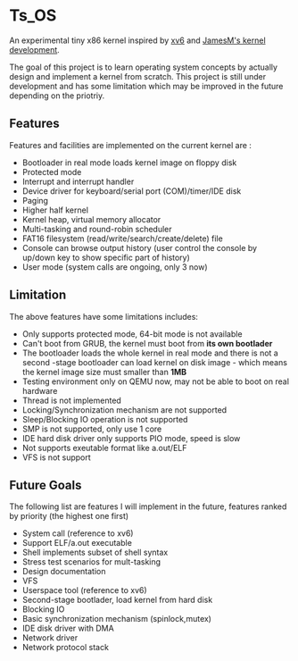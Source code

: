# Ts_OS

An experimental tiny x86 kernel inspired by [xv6](https://github.com/mit-pdos/xv6-public) and [JamesM's kernel development](http://www.jamesmolloy.co.uk/tutorial_html/).

The goal of this project is to learn operating system concepts by actually design and implement a kernel from scratch. This project is still under development and has some limitation which may be improved in the future depending on the priotriy.

## Features 
Features and facilities are implemented on the current kernel are :

- Bootloader in real mode loads kernel image on floppy disk
- Protected mode 
- Interrupt and interrupt handler
- Device driver for keyboard/serial port (COM)/timer/IDE disk 
- Paging
- Higher half kernel
- Kernel heap, virtual memory allocator
- Multi-tasking and round-robin scheduler
- FAT16 filesystem (read/write/search/create/delete) file
- Console can browse output history (user control the console by up/down key to show specific part of history)
- User mode (system calls are ongoing, only 3 now)

## Limitation

The above features have some limitations includes: 

- Only supports protected mode, 64-bit mode is not available
- Can't boot from GRUB, the kernel must boot from **its own bootlader**  
- The bootloader loads the whole kernel in real mode and there is not a second -stage bootloader can load kernel on disk image - which means the kernel image size must smaller than **1MB**
- Testing environment only on QEMU now, may not be able to boot on real hardware
- Thread is not implemented
- Locking/Synchronization mechanism are not supported
- Sleep/Blocking IO operation is not supported
- SMP is not supported, only use 1 core
- IDE hard disk driver only supports PIO mode, speed is slow 
- Not supports exeutable format like a.out/ELF
- VFS is not support

## Future Goals

The following list are features I will implement in the future, features ranked by priority (the highest one first)

- System call (reference to xv6)
- Support ELF/a.out executable
- Shell implements subset of shell syntax
- Stress test scenarios for mult-tasking
- Design documentation
- VFS
- Userspace tool (reference to xv6)
- Second-stage bootlader, load kernel from hard disk 
- Blocking IO
- Basic synchronization mechanism (spinlock,mutex)
- IDE disk driver with DMA
- Network driver
- Network protocol stack 